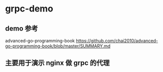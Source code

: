 # grpc-demo


## demo 参考 
advanced-go-programming-book  https://github.com/chai2010/advanced-go-programming-book/blob/master/SUMMARY.md

## 主要用于演示 nginx 做 grpc 的代理